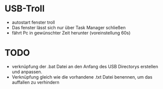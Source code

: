 # USB-Troll
* autostart fenster troll
* Das fenster lässt sich nur über Task Manager schließen
* fährt Pc in gewünschter Zeit herunter (voreinstellung 60s)

# TODO
* verknüpfung der .bat Datei an den Anfang des USB Directorys erstellen und anpassen.
* Verknüpfung gleich wie die vorhandene .txt Datei benennen, um das auffallen zu verhindern


